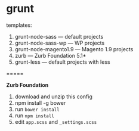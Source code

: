 grunt
=====

templates:

1. grunt-node-sass — default projects
2. grunt-node-sass-wp — WP projects
3. grunt-node-magento1.9 — Magento 1.9 projects
4. zurb — Zurb Foundation 5.1*
5. grunt-less — default projects with less

=====

**Zurb Foundation**

1. download and unzip this config
2. npm install -g bower
3. run `bower install`
4. run `npm install`
5. edit `app.scss` and `_settings.scss`
